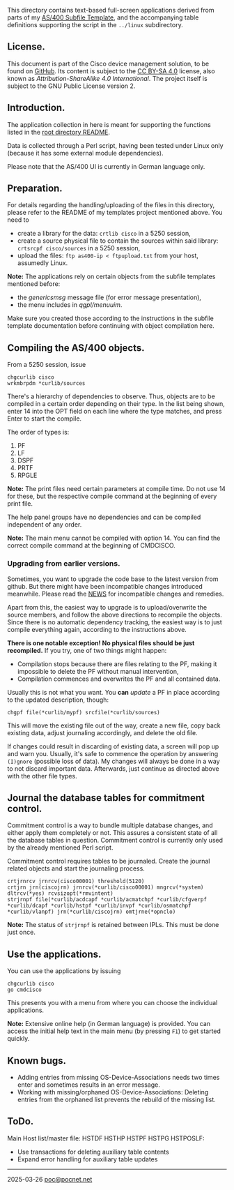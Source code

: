 This directory contains text-based full-screen applications derived from parts of my [AS/400 Subfile Template](https://github.com/PoC-dev/as400-sfltemplates), and the accompanying table definitions supporting the script in the `../linux` subdirectory.

## License.
This document is part of the Cisco device management solution, to be found on [GitHub](https://github.com/PoC-dev/cisco-erfassung). Its content is subject to the [CC BY-SA 4.0](https://creativecommons.org/licenses/by-sa/4.0/) license, also known as *Attribution-ShareAlike 4.0 International*. The project itself is subject to the GNU Public License version 2.

## Introduction.
The application collection in here is meant for supporting the functions listed in the [root directory README](../README.md).

Data is collected through a Perl script, having been tested under Linux only (because it has some external module dependencies).

Please note that the AS/400 UI is currently in German language only.

## Preparation.
For details regarding the handling/uploading of the files in this directory, please refer to the README of my templates project mentioned above. You need to
- create a library for the data: `crtlib cisco` in a 5250 session,
- create a source physical file to contain the sources within said library: `crtsrcpf cisco/sources` in a 5250 session,
- upload the files: `ftp as400-ip < ftpupload.txt` from your host, assumedly Linux.

**Note:** The applications rely on certain objects from the subfile templates mentioned before:
- the *genericsmsg* message file (for error message presentation),
- the menu includes in *qgpl/menuuim*.

Make sure you created those according to the instructions in the subfile template documentation before continuing with object compilation here.

## Compiling the AS/400 objects.
From a 5250 session, issue
```
chgcurlib cisco
wrkmbrpdm *curlib/sources
```

There's a hierarchy of dependencies to observe. Thus, objects are to be compiled in a certain order depending on their type. In the list being shown, enter 14 into the OPT field on each line where the type matches, and press Enter to start the compile.

The order of types is:
1. PF
1. LF
1. DSPF
1. PRTF
1. RPGLE

**Note:** The print files need certain parameters at compile time. Do not use 14 for these, but the respective compile command at the beginning of every print file.

The help panel groups have no dependencies and can be compiled independent of any order.

**Note:** The main menu cannot be compiled with option 14. You can find the correct compile command at the beginning of CMDCISCO.

### Upgrading from earlier versions.
Sometimes, you want to upgrade the code base to the latest version from github. But there might have been incompatible changes introduced meanwhile. Please read the [NEWS](../NEWS.md) for incompatible changes and remedies.

Apart from this, the easiest way to upgrade is to upload/overwrite the source members, and follow the above directions to recompile the objects. Since there is no automatic dependency tracking, the easiest way is to just compile everything again, according to the instructions above.

**There is one notable exception! No physical files should be just recompiled.** If you try, one of two things might happen:
- Compilation stops because there are files relating to the PF, making it impossible to delete the PF without manual intervention,
- Compilation commences and overwrites the PF and all contained data.

Usually this is not what you want. You **can** *update* a PF in place according to the updated description, though:
```
chgpf file(*curlib/mypf) srcfile(*curlib/sources)
```

This will move the existing file out of the way, create a new file, copy back existing data, adjust journaling accordingly, and delete the old file.

If changes could result in discarding of existing data, a screen will pop up and warn you. Usually, it's safe to commence the operation by answering `(I)gnore` (possible loss of data). My changes will always be done in a way to not discard important data. Afterwards, just continue as directed above with the other file types.

## Journal the database tables for commitment control.
Commitment control is a way to bundle multiple database changes, and either apply them completely or not. This assures a consistent state of all the database tables in question. Commitment control is currently only used by the already mentioned Perl script.

Commitment control requires tables to be journaled. Create the journal related objects and start the journaling process.
```
crtjrnrcv jrnrcv(cisco00001) threshold(5120)
crtjrn jrn(ciscojrn) jrnrcv(*curlib/cisco00001) mngrcv(*system) dltrcv(*yes) rcvsizopt(*rmvintent)
strjrnpf file(*curlib/acdcapf *curlib/acmatchpf *curlib/cfgverpf *curlib/dcapf *curlib/hstpf *curlib/invpf *curlib/osmatchpf *curlib/vlanpf) jrn(*curlib/ciscojrn) omtjrne(*opnclo)
```
**Note:** The status of `strjrnpf` is retained between IPLs. This must be done just once.

## Use the applications.
You can use the applications by issuing
```
chgcurlib cisco
go cmdcisco
```

This presents you with a menu from where you can choose the individual applications.

**Note:** Extensive online help (in German language) is provided. You can access the initial help text in the main menu (by pressing `F1`) to get started quickly.

## Known bugs.
- Adding entries from missing OS-Device-Associations needs two times enter and sometimes results in an error message.
- Working with missing/orphaned OS-Device-Associations: Deleting entries from the orphaned list prevents the rebuild of the missing list.

## ToDo.
Main Host list/master file: HSTDF HSTHP HSTPF HSTPG HSTPOSLF:
- Use transactions for deleting auxiliary table contents
- Expand error handling for auxiliary table updates

----

2025-03-26 poc@pocnet.net
